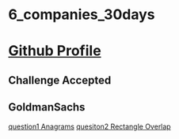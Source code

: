 # 6_companies_30days

# [Github Profile](https://auth.geeksforgeeks.org/user/cplusplusislove/practice/)

## Challenge Accepted
## GoldmanSachs
[question1 Anagrams](https://practice.geeksforgeeks.org/problems/print-anagrams-together/1/)
[quesiton2 Rectangle Overlap](https://practice.geeksforgeeks.org/problems/overlapping-rectangles1924/1/)
